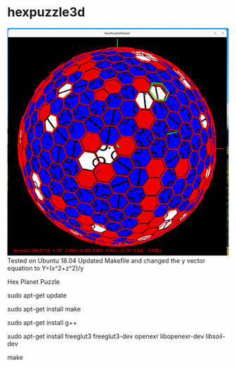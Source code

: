 # hexpuzzle3d

<div align="center">
    <img src="Screenshot from 2023-08-06 09-58-32.png" width="1200px"</img> 
</div>
Tested on Ubuntu 18.04
Updated Makefile and changed the y vector equation to Y=(x^2+z^2)/y


Hex Planet Puzzle

sudo apt-get update

sudo apt-get install make

sudo apt-get install g++

sudo apt-get install freeglut3 freeglut3-dev openexr libopenexr-dev libsoil-dev

make
